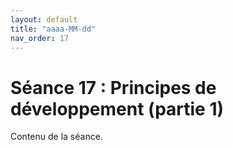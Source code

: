 ```yaml
---
layout: default
title: "aaaa-MM-dd"
nav_order: 17
---
```


# Séance 17 : Principes de développement (partie 1)

Contenu de la séance.

